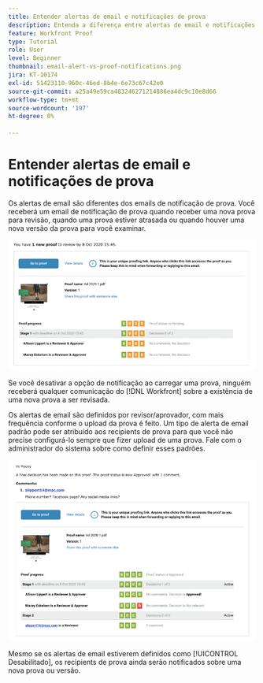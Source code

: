 ```yaml
---
title: Entender alertas de email e notificações de prova
description: Entenda a diferença entre alertas de email e notificações de prova no [!DNL  Workfront].
feature: Workfront Proof
type: Tutorial
role: User
level: Beginner
thumbnail: email-alert-vs-proof-notifications.png
jira: KT-10174
exl-id: 51423110-960c-46ed-8b4e-6e73c67c42e0
source-git-commit: a25a49e59ca483246271214886ea4dc9c10e8d66
workflow-type: tm+mt
source-wordcount: '197'
ht-degree: 0%

---
```


# Entender alertas de email e notificações de prova

Os alertas de email são diferentes dos emails de notificação de prova. Você receberá um email de notificação de prova quando receber uma nova prova para revisão, quando uma prova estiver atrasada ou quando houver uma nova versão da prova para você examinar.

![Uma imagem de um email de notificação de prova indicando que há uma nova prova a ser revisada.](assets/email-alert-1.png)

Se você desativar a opção de notificação ao carregar uma prova, ninguém receberá qualquer comunicação do [!DNL Workfront] sobre a existência de uma nova prova a ser revisada.

Os alertas de email são definidos por revisor/aprovador, com mais frequência conforme o upload da prova é feito. Um tipo de alerta de email padrão pode ser atribuído aos recipients de prova para que você não precise configurá-lo sempre que fizer upload de uma prova. Fale com o administrador do sistema sobre como definir esses padrões.

![Imagem de um alerta por email indicando que foi tomada uma decisão sobre a prova e que há um comentário a ser revisado.](assets/email-alert-2.png)

Mesmo se os alertas de email estiverem definidos como [!UICONTROL Desabilitado], os recipients de prova ainda serão notificados sobre uma nova prova ou versão.

<!--
# Learn more
* New proof email
* Late proof email
-->
